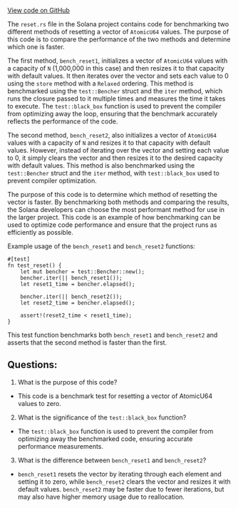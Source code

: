 
[View code on GitHub](https://github.com/solana-labs/solana/blob/master/perf/benches/reset.rs)

The `reset.rs` file in the Solana project contains code for benchmarking two different methods of resetting a vector of `AtomicU64` values. The purpose of this code is to compare the performance of the two methods and determine which one is faster.

The first method, `bench_reset1`, initializes a vector of `AtomicU64` values with a capacity of `N` (1,000,000 in this case) and then resizes it to that capacity with default values. It then iterates over the vector and sets each value to 0 using the `store` method with a `Relaxed` ordering. This method is benchmarked using the `test::Bencher` struct and the `iter` method, which runs the closure passed to it multiple times and measures the time it takes to execute. The `test::black_box` function is used to prevent the compiler from optimizing away the loop, ensuring that the benchmark accurately reflects the performance of the code.

The second method, `bench_reset2`, also initializes a vector of `AtomicU64` values with a capacity of `N` and resizes it to that capacity with default values. However, instead of iterating over the vector and setting each value to 0, it simply clears the vector and then resizes it to the desired capacity with default values. This method is also benchmarked using the `test::Bencher` struct and the `iter` method, with `test::black_box` used to prevent compiler optimization.

The purpose of this code is to determine which method of resetting the vector is faster. By benchmarking both methods and comparing the results, the Solana developers can choose the most performant method for use in the larger project. This code is an example of how benchmarking can be used to optimize code performance and ensure that the project runs as efficiently as possible.

Example usage of the `bench_reset1` and `bench_reset2` functions:

```
#[test]
fn test_reset() {
    let mut bencher = test::Bencher::new();
    bencher.iter(|| bench_reset1());
    let reset1_time = bencher.elapsed();

    bencher.iter(|| bench_reset2());
    let reset2_time = bencher.elapsed();

    assert!(reset2_time < reset1_time);
}
```

This test function benchmarks both `bench_reset1` and `bench_reset2` and asserts that the second method is faster than the first.
## Questions: 
 1. What is the purpose of this code?
- This code is a benchmark test for resetting a vector of AtomicU64 values to zero.

2. What is the significance of the `test::black_box` function?
- The `test::black_box` function is used to prevent the compiler from optimizing away the benchmarked code, ensuring accurate performance measurements.

3. What is the difference between `bench_reset1` and `bench_reset2`?
- `bench_reset1` resets the vector by iterating through each element and setting it to zero, while `bench_reset2` clears the vector and resizes it with default values. `bench_reset2` may be faster due to fewer iterations, but may also have higher memory usage due to reallocation.